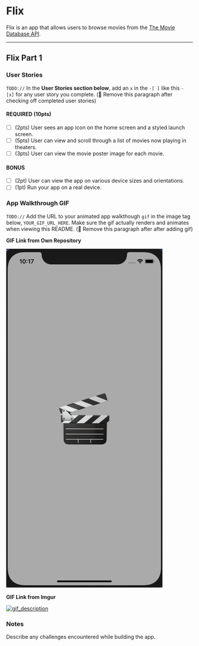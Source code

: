 # Flix

Flix is an app that allows users to browse movies from the [The Movie Database API](http://docs.themoviedb.apiary.io/#).

---

## Flix Part 1

### User Stories
`TODO://` In the **User Stories section below**, add an `x` in the `-[ ]` like this `- [x]` for any user story you complete. (🚫 Remove this paragraph after checking off completed user stories)

#### REQUIRED (10pts)
- [ ] (2pts) User sees an app icon on the home screen and a styled launch screen.
- [ ] (5pts) User can view and scroll through a list of movies now playing in theaters.
- [ ] (3pts) User can view the movie poster image for each movie.

#### BONUS
- [ ] (2pt) User can view the app on various device sizes and orientations.
- [ ] (1pt) Run your app on a real device.

### App Walkthrough GIF
`TODO://` 
Add the URL to your animated app walkthough `gif` in the image tag below, `YOUR_GIF_URL_HERE`. Make sure the gif actually renders and animates when viewing this README. (🚫 Remove this paragraph after after adding gif)

**GIF Link from Own Repository**

<a href="https://github.com/maryginsolis/grader-hiring-tasks/blob/main/grader-task-ios.gif" target="_blank"><img src='https://github.com/maryginsolis/grader-hiring-tasks/blob/main/grader-task-ios.gif' title='gif_description' width='' alt='gif_description' /></a><br>

**GIF Link from Imgur**

<a href="https://imgur.com/71XK9ZC.gif" target="_blank"><img src='https://imgur.com/71XK9ZC.gif' title='gif_description' width='' alt='gif_description' /></a><br>

### Notes
Describe any challenges encountered while building the app.
